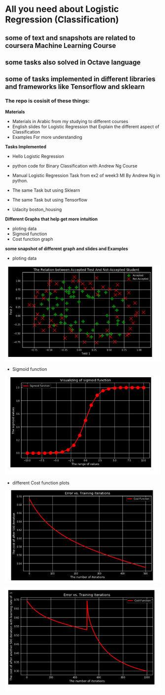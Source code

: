 # All you need about Logistic Regression (Classification)

## some of text and snapshots are related to coursera Machine Learning Course

## some tasks also solved in Octave language
## some of tasks implemented in different libraries and frameworks like Tensorflow and sklearn

### The repo is cosisit of these things:

**Materials**

- Materials in Arabic from my studying to different courses
- English slides for Logistic Regression that Explain the different aspect of Classification
- Examples For more understanding

**Tasks Implemented**
- Hello Logistic Regression
- python code for Binary Classification with Andrew Ng Course
- Manual Logistic Regression Task from ex2 of week3 Ml By Andrew Ng in python.

- The same Task but using Sklearn
- The same Task but using Tensorflow
- Udacity boston_housing

**Different Graphs that help get more intuition**

- ploting data
- Sigmoid function
- Cost function graph

**some snapshot of different graph and slides and Examples**
- ploting data

![alt text](python_implementation/images/plot_data_ex2.png "plot_data_ex2")

- Sigmoid function

![alt text](python_implementation/images/sigmoid_plot_1.png "sigmoid_plot_1")

- different Cost function plots

![alt text](python_implementation/images/cost_1_func.png "cost_1_func")

![alt text](python_implementation/images/cost_2_func.png "cost_2_func")


 



